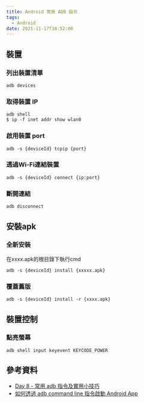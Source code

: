 ```yaml
---
title: Android 常用 ADB 指令
tags:
  - Android
date: 2021-11-17T16:52:00
---
```


## 裝置

### 列出裝置清單

```shell=
adb devices
```

### 取得裝置 IP

```shell=
adb shell
$ ip -f inet addr show wlan0
```

### 啟用裝置 port

```shell=
adb -s {deviceId} tcpip {port}
```

### 透過Wi-Fi連結裝置

```shell=
adb -s {deviceId} connect {ip:port}
```

### 斷開連結

```shell=
adb disconnect
```

## 安裝apk

### 全新安裝

在xxxx.apk的根目錄下執行cmd

```shell=
adb -s {deviceId} install {xxxxx.apk}
```

### 覆蓋舊版

```shell=
adb -s {deviceId} install -r {xxxx.apk}
```

## 裝置控制

### 點亮螢幕

```shell=
adb shell input keyevent KEYCODE_POWER
```

## 參考資料

- [Day 8 - 常用 adb 指令及實用小技巧 ](https://ithelp.ithome.com.tw/articles/10241811)
- [如何透過 adb command line 指令啟動 Android App](https://kkboxsqa.wordpress.com/2014/08/20/%E5%A6%82%E4%BD%95%E9%80%8F%E9%81%8E-adb-command-line-%E6%8C%87%E4%BB%A4%E5%95%9F%E5%8B%95-android-app/)
